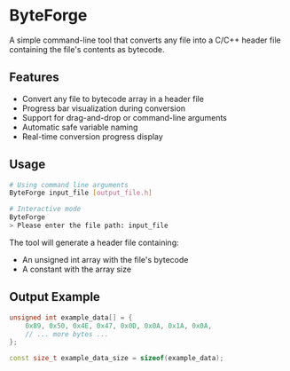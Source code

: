 # ByteForge

A simple command-line tool that converts any file into a C/C++ header file containing the file's contents as bytecode.

## Features

- Convert any file to bytecode array in a header file
- Progress bar visualization during conversion
- Support for drag-and-drop or command-line arguments
- Automatic safe variable naming
- Real-time conversion progress display

## Usage

```bash
# Using command line arguments
ByteForge input_file [output_file.h]

# Interactive mode
ByteForge
> Please enter the file path: input_file
```

The tool will generate a header file containing:
- An unsigned int array with the file's bytecode
- A constant with the array size

## Output Example

```cpp
unsigned int example_data[] = {
    0x89, 0x50, 0x4E, 0x47, 0x0D, 0x0A, 0x1A, 0x0A,
    // ... more bytes ...
};

const size_t example_data_size = sizeof(example_data);
``` 